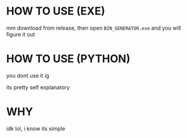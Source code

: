 # HOW TO USE (EXE)

mm download from release, then open `BIN_GENERATOR.exe` and you will figure it out

# HOW TO USE (PYTHON)

you dont use it ig

its pretty self explanatory

# WHY

idk lol, i know its simple

